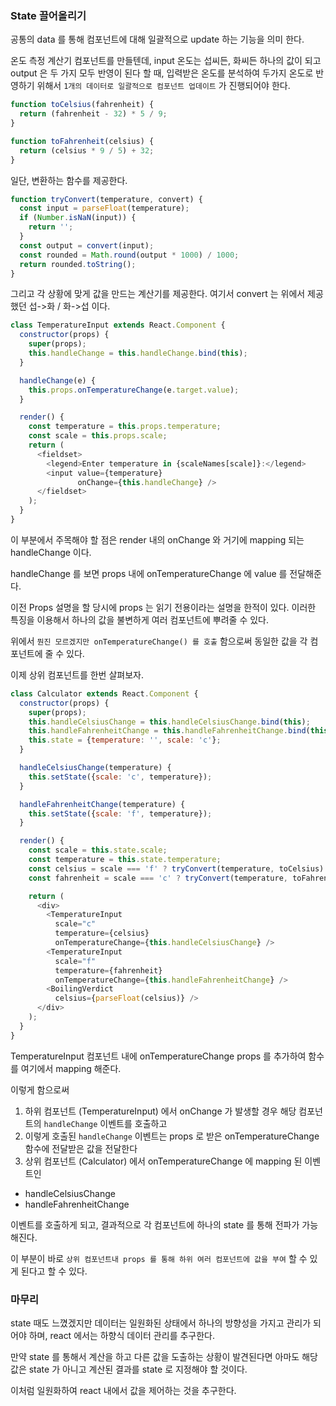 ### State 끌어올리기

공통의 data 를 통해 컴포넌트에 대해 일괄적으로 update 하는 기능을 의미 한다.

온도 측정 계산기 컴포넌트를 만들텐데, input 온도는 섭씨든, 화씨든 하나의 값이 되고 output 은 두 가지 모두 반영이 된다 할 때,
입력받은 온도를 분석하여 두가지 온도로 반영하기 위해서 `1개의 데이터로 일괄적으로 컴포넌트 업데이트` 가 진행되어야 한다.

```javascript
function toCelsius(fahrenheit) {
  return (fahrenheit - 32) * 5 / 9;
}

function toFahrenheit(celsius) {
  return (celsius * 9 / 5) + 32;
}
```

일단, 변환하는 함수를 제공한다.

```javascript
function tryConvert(temperature, convert) {
  const input = parseFloat(temperature);
  if (Number.isNaN(input)) {
    return '';
  }
  const output = convert(input);
  const rounded = Math.round(output * 1000) / 1000;
  return rounded.toString();
}
```

그리고 각 상황에 맞게 값을 만드는 계산기를 제공한다. 여기서 convert 는 위에서 제공했던 섭->화 / 화->섭 이다.

```javascript
class TemperatureInput extends React.Component {
  constructor(props) {
    super(props);
    this.handleChange = this.handleChange.bind(this);
  }

  handleChange(e) {
    this.props.onTemperatureChange(e.target.value);
  }

  render() {
    const temperature = this.props.temperature;
    const scale = this.props.scale;
    return (
      <fieldset>
        <legend>Enter temperature in {scaleNames[scale]}:</legend>
        <input value={temperature}
               onChange={this.handleChange} />
      </fieldset>
    );
  }
}
```

이 부분에서 주목해야 할 점은 render 내의 onChange 와 거기에 mapping 되는 handleChange 이다.

handleChange 를 보면 props 내에 onTemperatureChange 에 value 를 전달해준다.

이전 Props 설명을 할 당시에 props 는 읽기 전용이라는 설명을 한적이 있다. 이러한 특징을 이용해서 하나의 값을 불변하게 여러 컴포넌트에
뿌려줄 수 있다.

위에서 `뭔진 모르겠지만 onTemperatureChange() 를 호출` 함으로써 동일한 값을 각 컴포넌트에 줄 수 있다.

이제 상위 컴포넌트를 한번 살펴보자.

```javascript
class Calculator extends React.Component {
  constructor(props) {
    super(props);
    this.handleCelsiusChange = this.handleCelsiusChange.bind(this);
    this.handleFahrenheitChange = this.handleFahrenheitChange.bind(this);
    this.state = {temperature: '', scale: 'c'};
  }

  handleCelsiusChange(temperature) {
    this.setState({scale: 'c', temperature});
  }

  handleFahrenheitChange(temperature) {
    this.setState({scale: 'f', temperature});
  }

  render() {
    const scale = this.state.scale;
    const temperature = this.state.temperature;
    const celsius = scale === 'f' ? tryConvert(temperature, toCelsius) : temperature;
    const fahrenheit = scale === 'c' ? tryConvert(temperature, toFahrenheit) : temperature;

    return (
      <div>
        <TemperatureInput
          scale="c"
          temperature={celsius}
          onTemperatureChange={this.handleCelsiusChange} />
        <TemperatureInput
          scale="f"
          temperature={fahrenheit}
          onTemperatureChange={this.handleFahrenheitChange} />
        <BoilingVerdict
          celsius={parseFloat(celsius)} />
      </div>
    );
  }
}
```

TemperatureInput 컴포넌트 내에 onTemperatureChange props 를 추가하여 함수를 여기에서 mapping 해준다.

이렇게 함으로써

1. 하위 컴포넌트 (TemperatureInput) 에서 onChange 가 발생할 경우 해당 컴포넌트의 `handleChange` 이벤트를 호출하고
2. 이렇게 호출된 `handleChange` 이벤트는 props 로 받은 onTemperatureChange 함수에 전달받은 값을 전달한다
3. 상위 컴포넌트 (Calculator) 에서 onTemperatureChange 에 mapping 된 이벤트인 

- handleCelsiusChange
- handleFahrenheitChange

이벤트를 호출하게 되고, 결과적으로 각 컴포넌트에 하나의 state 를 통해 전파가 가능해진다.

이 부분이 바로 `상위 컴포넌트내 props 를 통해 하위 여러 컴포넌트에 값을 부여` 할 수 있게 된다고 할 수 있다.

### 마무리

state 때도 느꼈겠지만 데이터는 일원화된 상태에서 하나의 방향성을 가지고 관리가 되어야 하며, react 에서는 하향식 데이터 관리를 추구한다.

만약 state 를 통해서 계산을 하고 다른 값을 도출하는 상황이 발견된다면 아마도 해당 값은 state 가 아니고 계산된 결과를 state 로 지정해야 할 것이다.

이처럼 일원화하여 react 내에서 값을 제어하는 것을 추구한다.